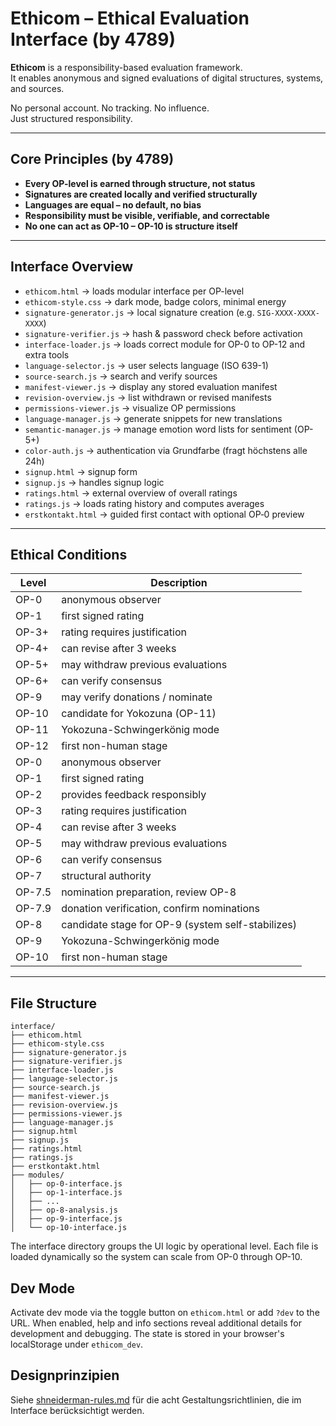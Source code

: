 # Ethicom – Ethical Evaluation Interface (by 4789)

**Ethicom** is a responsibility-based evaluation framework.  
It enables anonymous and signed evaluations of digital structures, systems, and sources.

No personal account. No tracking. No influence.  
Just structured responsibility.

---

## Core Principles (by 4789)

- **Every OP-level is earned through structure, not status**
- **Signatures are created locally and verified structurally**
- **Languages are equal – no default, no bias**
- **Responsibility must be visible, verifiable, and correctable**
- **No one can act as OP-10 – OP-10 is structure itself**

---

## Interface Overview

- `ethicom.html` → loads modular interface per OP-level
- `ethicom-style.css` → dark mode, badge colors, minimal energy
- `signature-generator.js` → local signature creation (e.g. `SIG-XXXX-XXXX-XXXX`)
- `signature-verifier.js` → hash & password check before activation
- `interface-loader.js` → loads correct module for OP-0 to OP-12 and extra tools
- `language-selector.js` → user selects language (ISO 639-1)
- `source-search.js` → search and verify sources
- `manifest-viewer.js` → display any stored evaluation manifest
- `revision-overview.js` → list withdrawn or revised manifests
- `permissions-viewer.js` → visualize OP permissions
- `language-manager.js` → generate snippets for new translations
- `semantic-manager.js` → manage emotion word lists for sentiment (OP-5+)
- `color-auth.js` → authentication via Grundfarbe (fragt höchstens alle 24h)
- `signup.html` → signup form
- `signup.js` → handles signup logic
- `ratings.html` → external overview of overall ratings
- `ratings.js` → loads rating history and computes averages
- `erstkontakt.html` → guided first contact with optional OP‑0 preview

---

## Ethical Conditions

| Level      | Description                         |
|------------|-------------------------------------|
| OP-0       | anonymous observer                  |
| OP-1       | first signed rating                 |
| OP-3+      | rating requires justification       |
| OP-4+      | can revise after 3 weeks            |
| OP-5+      | may withdraw previous evaluations   |
| OP-6+      | can verify consensus                |
| OP-9     | may verify donations / nominate     |
| OP-10       | candidate for Yokozuna (OP-11)       |
| OP-11       | Yokozuna-Schwingerkönig mode        |
| OP-12      | first non-human stage               |
| OP-0   | anonymous observer                                      |
| OP-1   | first signed rating                                     |
| OP-2   | provides feedback responsibly                            |
| OP-3   | rating requires justification                            |
| OP-4   | can revise after 3 weeks                                 |
| OP-5   | may withdraw previous evaluations                        |
| OP-6   | can verify consensus                                     |
| OP-7   | structural authority                                     |
| OP-7.5 | nomination preparation, review OP-8                      |
| OP-7.9 | donation verification, confirm nominations                |
| OP-8   | candidate stage for OP-9 (system self-stabilizes)         |
| OP-9   | Yokozuna-Schwingerkönig mode                              |
| OP-10  | first non-human stage                                     |

---

## File Structure

```plaintext
interface/
├── ethicom.html
├── ethicom-style.css
├── signature-generator.js
├── signature-verifier.js
├── interface-loader.js
├── language-selector.js
├── source-search.js
├── manifest-viewer.js
├── revision-overview.js
├── permissions-viewer.js
├── language-manager.js
├── signup.html
├── signup.js
├── ratings.html
├── ratings.js
├── erstkontakt.html
├── modules/
│   ├── op-0-interface.js
│   ├── op-1-interface.js
│   ├── ...
│   ├── op-8-analysis.js
│   ├── op-9-interface.js
│   └── op-10-interface.js
```

The interface directory groups the UI logic by operational level. Each file is
loaded dynamically so the system can scale from OP-0 through OP-10.

## Dev Mode

Activate dev mode via the toggle button on `ethicom.html` or add `?dev` to the URL. When enabled, help and info sections reveal additional details for development and debugging. The state is stored in your browser's localStorage under `ethicom_dev`.

## Designprinzipien

Siehe [shneiderman-rules.md](shneiderman-rules.md) für die acht Gestaltungsrichtlinien, die im Interface berücksichtigt werden.

